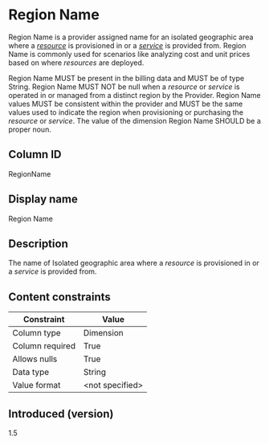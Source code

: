 # Region Name

Region Name is a provider assigned name for an isolated geographic area where a [*resource*](#glossary:resource) is provisioned in or a [*service*](#glossary:service) is provided from. Region Name is commonly used for scenarios like analyzing cost and unit prices based on where *resources* are deployed. 

Region Name MUST be present in the billing data and MUST be of type String. Region Name MUST NOT be null when a *resource* or *service* is operated in or managed from a distinct region by the Provider. Region Name values MUST be consistent within the provider and MUST be the same values used to indicate the region when provisioning or purchasing the *resource* or *service*. The value of the dimension Region Name SHOULD be a proper noun.

## Column ID

RegionName

## Display name

Region Name

## Description

The name of Isolated geographic area where a *resource* is provisioned in or a *service* is provided from.

## Content constraints

| Constraint      | Value           |
|-----------------|-----------------|
| Column type     | Dimension       |
| Column required | True            |
| Allows nulls    | True            |
| Data type       | String          |
| Value format    | \<not specified> |

## Introduced (version)

1.5
